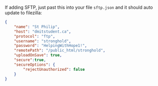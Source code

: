 If adding SFTP, just past this into your file `sftp.json` and it should auto update to filezilla:

```json
{
    "name": "St Philip",
    "host": "dmitstudent.ca",
    "protocol": "ftp",
    "username": "stronghold",
    "password": "HelpingWithHope1!",
    "remotePath": "/public_html/stronghold",
    "uploadOnSave": true,
    "secure":true,
    "secureOptions": {
        "rejectUnauthorized": false
    }
}
```
